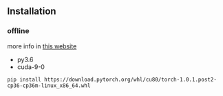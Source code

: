 ## Installation
### offline
more info in [this website](https://pytorch.org/get-started/locally/)

+ py3.6
+ cuda-9-0
```
pip install https://download.pytorch.org/whl/cu80/torch-1.0.1.post2-cp36-cp36m-linux_x86_64.whl
```
